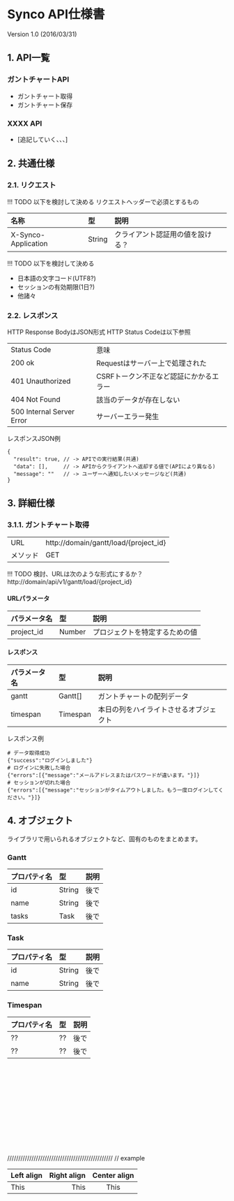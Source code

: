 # Synco API仕様書
Version 1.0 (2016/03/31)


## 1. API一覧

### ガントチャートAPI
- ガントチャート取得
- ガントチャート保存

### XXXX API
- [追記していく、、、]
 

## 2. 共通仕様
### 2.1. リクエスト
!!! TODO 以下を検討して決める
リクエストヘッダーで必須とするもの

| 名称 | 型 | 説明 |
|:--|:--|:--|
| X-Synco-Application | String | クライアント認証用の値を設ける？ |

!!! TODO 以下を検討して決める
- 日本語の文字コード(UTF8?)
- セッションの有効期限(1日?)
- 他諸々

### 2.2. レスポンス
HTTP Response BodyはJSON形式
HTTP Status Codeは以下参照

<table>
  <tr>
    <td>Status Code</td>
    <td>意味</td>
  </tr>
  <tr>
    <td>200 ok</td>
    <td>Requestはサーバー上で処理された</td>
  </tr>
  <tr>
    <td>401 Unauthorized</td>
    <td>CSRFトークン不正など認証にかかるエラー</td>
  </tr>
  <tr>
    <td>404 Not Found</td>
    <td>該当のデータが存在しない</td>
  </tr>
  <tr>
    <td>500 Internal Server Error</td>
    <td>サーバーエラー発生</td>
  </tr>
</table>

レスポンスJSON例
```
{
  "result": true, // -> APIでの実行結果(共通)
  "data": [],     // -> APIからクライアントへ返却する値で(APIにより異なる)
  "message": ""   // -> ユーザーへ通知したいメッセージなど(共通)
}
```


## 3. 詳細仕様
### 3.1.1. ガントチャート取得
<table>
  <tr>
    <td>URL</td>
    <td>http://domain/gantt/load/{project_id}</td>
  </tr>
  <tr>
    <td>メソッド</td>
    <td>GET</td>
  </tr>
</table>

!!! 
TODO 検討、URLは次のような形式にするか？
http://domain/api/v1/gantt/load/{project_id}


#### URLパラメータ

| パラメータ名 | 型 | 説明 |
|:--|:--|:--|
| project_id | Number | プロジェクトを特定するための値 |

#### レスポンス

| パラメータ名 | 型 | 説明 |
|:--|:--|:--|
| gantt | Gantt[] | ガントチャートの配列データ |
| timespan | Timespan | 本日の列をハイライトさせるオブジェクト |

レスポンス例
```
# データ取得成功
{"success":"ログインしました"}
# ログインに失敗した場合
{"errors":[{"message":"メールアドレスまたはパスワードが違います。"}]}
# セッションが切れた場合
{"errors":[{"message":"セッションがタイムアウトしました。もう一度ログインしてください。"}]}
```



## 4. オブジェクト
ライブラリで用いられるオブジェクトなど、固有のものをまとめます。

### Gantt
| プロパティ名 | 型 | 説明 |
|:--|:--|:--|
| id | String | 後で |
| name | String | 後で |
| tasks | Task | 後で |

### Task
| プロパティ名 | 型 | 説明 |
|:--|:--|:--|
| id | String | 後で |
| name | String | 後で |

### Timespan
| プロパティ名 | 型 | 説明 |
|:--|:--|:--|
| ?? | ?? | 後で |
| ?? | ?? | 後で |










<br />
<br />
<br />
<br />
<br />
<br />
<br />
<br />
<br />
<br />
<br />
<br />
////////////////////////////////////////////////
// example

| Left align | Right align | Center align |
|:-----------|------------:|:------------:|
| This       |        This |     This     |

